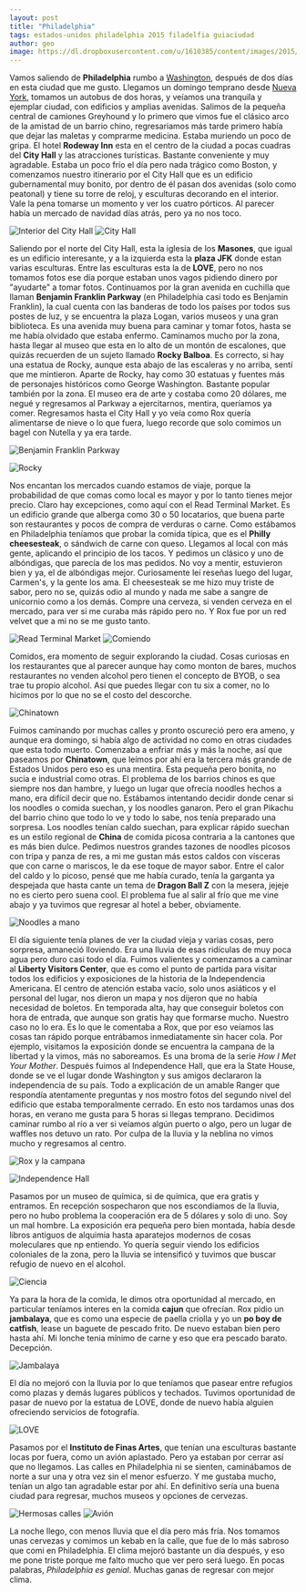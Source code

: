 ```yaml
---
layout: post
title: "Philadelphia"
tags: estados-unidos philadelphia 2015 filadelfia guiaciudad
author: geo
image: https://dl.dropboxusercontent.com/u/1610385/content/images/2015/01/IMG_20150112_094908324_HDR.jpg
---
```

Vamos saliendo de **Philadelphia** rumbo a [Washington](/tag/washington), después de dos días en esta ciudad que me gusto. Llegamos un domingo temprano desde [Nueva York](/tag/new-york), tomamos un autobus de dos horas, y veíamos una tranquila y ejemplar ciudad, con edificios y amplias avenidas. Salimos de la pequeña central de camiones Greyhound y lo primero que vimos fue el clásico arco de la amistad de un barrio chino, regresariamos más tarde primero había que dejar las maletas y comprarme medicina. Estaba muriendo un poco de gripa. El hotel **Rodeway Inn** esta en el centro de la ciudad a pocas cuadras del **City Hall** y las atracciones turísticas. Bastante conveniente y muy agradable. Estaba un poco frío el día pero nada trágico como Boston, y comenzamos nuestro itinerario por el City Hall que es un edificio gubernamental muy bonito, por dentro de él pasan dos avenidas (solo como peatonal) y tiene su torre de reloj, y esculturas decorando en el interior. Vale la pena tomarse un momento y ver los cuatro pórticos. Al parecer había un mercado de navidad días atrás, pero ya no nos toco. 

![Interior del City Hall](https://dl.dropboxusercontent.com/u/1610385/content/images/2015/01/IMG_20150111_102736392.jpg)
![City Hall](https://dl.dropboxusercontent.com/u/1610385/content/images/2015/01/IMG_20150111_103508604_HDR.jpg)

Saliendo por el norte del City Hall, esta la iglesia de los **Masones**, que igual es un edificio interesante, y a la izquierda esta la **plaza JFK** donde estan varias esculturas. Entre las esculturas esta la de **LOVE**, pero no nos tomamos fotos ese día porque estaban unos vagos pidiendo dinero por "ayudarte" a tomar fotos. Continuamos por la gran avenida en cuchilla que llaman **Benjamin Franklin Parkway** (en Philadelphia casi todo es Benjamin Franklin), la cual cuenta con las banderas de todo los países por todos sus postes de luz, y se encuentra la plaza Logan, varios museos y una gran biblioteca. Es una avenida muy buena para caminar y tomar fotos, hasta se me había olvidado que estaba enfermo. Caminamos mucho por la zona, hasta llegar al museo que esta en lo alto de un montón de escalones, que quizás recuerden de un sujeto llamado **Rocky Balboa**. Es correcto, si hay una estatua de Rocky, aunque esta abajo de las escaleras y no arriba, sentí que me mintieron. Aparte de Rocky, hay como 30 estatuas y fuentes más de personajes históricos como George Washington. Bastante popular también por la zona. El museo era de arte y costaba como 20 dólares, me negué y regresamos al Parkway a ejercitarnos, mentira, queríamos ya comer. Regresamos hasta el City Hall y yo veía como Rox quería alimentarse de nieve o lo que fuera, luego recorde que solo comimos un bagel con Nutella y ya era tarde. 

![Benjamin Franklin Parkway](https://dl.dropboxusercontent.com/u/1610385/content/images/2015/01/IMG_20150111_114652295.jpg)

![Rocky](https://dl.dropboxusercontent.com/u/1610385/content/images/2015/01/IMG_20150111_114319801_HDR.jpg)

Nos encantan los mercados cuando estamos de viaje, porque la probabilidad de que comas como local es mayor y por lo tanto tienes mejor precio. Claro hay excepciones, como aquí con el Read Terminal Market. Es un edificio grande que alberga como 30 o 50 locatarios, que buena parte son restaurantes y pocos de compra de verduras o carne. Como estábamos en Philadelphia teníamos que probar la comida típica, que es el **Philly cheesesteak**, o sándwich de carne con queso. Llegamos al local con más gente, aplicando el principio de los tacos. Y pedimos un clásico y uno de albóndigas, que parecía de los mas pedidos. No voy a mentir, estuvieron bien y ya, el de albóndigas mejor. Curiosamente leí reseñas luego del lugar, Carmen's, y la gente los ama. El cheesesteak se me hizo muy triste de sabor, pero no se, quizás odio al mundo y nada me sabe a sangre de unicornio como a los demás. Compre una cerveza, si venden cerveza en el mercado, para ver si me curaba más rápido pero no. Y Rox fue por un red velvet que a mi no se me gusto tanto. 

![Read Terminal Market](https://dl.dropboxusercontent.com/u/1610385/content/images/2015/01/IMG-20150113-WA0000.jpg)
![Comiendo](https://dl.dropboxusercontent.com/u/1610385/content/images/2015/01/IMG_20150111_131221211_HDR.jpg)

Comidos, era momento de seguir explorando la ciudad. Cosas curiosas en los restaurantes que al parecer aunque hay como monton de bares, muchos restaurantes no venden alcohol pero tienen el concepto de BYOB, o sea trae tu propio alcohol. Así que puedes llegar con tu six a comer, no lo hicimos por lo que no se el costo del descorche. 

![Chinatown](https://dl.dropboxusercontent.com/u/1610385/content/images/2015/01/IMG_20150111_155754337_HDR.jpg)

Fuimos caminando por muchas calles y pronto oscureció pero era ameno, y aunque era domingo, si había algo de actividad no como en otras ciudades que esta todo muerto. Comenzaba a enfriar más y más la noche, así que paseamos por **Chinatown**, que leímos por ahí era la tercera más grande de Estados Unidos pero eso es una mentira. Esta pequeña pero bonita, no sucia e industrial como otras. El problema de los barrios chinos es que siempre nos dan hambre, y luego un lugar que ofrecía noodles hechos a mano, era difícil decir que no. Estábamos intentando decidir donde cenar si los noodles o comida suechan, y los noodles ganaron. Pero el gran Pikachu del barrio chino que todo lo ve y todo lo sabe, nos tenía preparado una sorpresa. Los noodles tenían caldo suechan, para explicar rápido suechan es un estilo regional de **China** de comida picosa contraria a la cantones que es más bien dulce. Pedimos nuestros grandes tazones de noodles picosos con tripa y panza de res, a mi me gustan más estos caldos con vísceras que con carne o mariscos, le da ese toque de mayor sabor. Entre el calor del caldo y lo picoso, pensé que me había curado, tenía la garganta ya despejada que hasta cante un tema de **Dragon Ball Z** con la mesera, jejeje no es cierto pero suena cool. El problema fue al salir al frío que me vine abajo y ya tuvimos que regresar al hotel a beber, obviamente. 

![Noodles a mano](https://dl.dropboxusercontent.com/u/1610385/content/images/2015/01/IMG_20150111_181846592.jpg)

El día siguiente tenía planes de ver la ciudad vieja y varias cosas, pero sorpresa, amaneció lloviendo. Era una lluvia de esas ridículas de muy poca agua pero duro casi todo el día. Fuimos valientes y comenzamos a caminar al **Liberty Visitors Center**, que es como el punto de partida para visitar todos los edificios y exposiciones de la historia de la Independencia Americana. El centro de atención estaba vacío, solo unos asiáticos y el personal del lugar, nos dieron un mapa y nos dijeron que no había necesidad de boletos. En temporada alta, hay que conseguir boletos con hora de entrada, que aunque son gratis hay que formarse mucho. Nuestro caso no lo era. Es lo que le comentaba a Rox, que por eso veíamos las  cosas tan rápido porque entrábamos inmediatamente sin hacer cola. Por ejemplo, visitamos la exposición donde se encuentra la campana de la libertad y la vimos, más no saboreamos. Es una broma de la serie *How I Met Your Mother*. Después fuimos al Independence Hall, que era la State House, donde se ve el lugar donde Washington y sus amigos declararon la independencia de su país. Todo a explicación de un amable Ranger que respondía atentamente preguntas y nos mostro fotos del segundo nivel del edificio que estaba temporalmente cerrado. En esto nos tardamos unas dos horas, en verano me gusta para 5 horas si llegas temprano. Decidimos caminar rumbo al río a ver si veíamos algún puerto o algo, pero un lugar de waffles nos detuvo un rato. Por culpa de la lluvia y la neblina no vimos mucho y regresamos al centro.

![Rox y la campana](https://dl.dropboxusercontent.com/u/1610385/content/images/2015/01/IMG_20150112_094908324_HDR-1.jpg)

![Independence Hall](https://dl.dropboxusercontent.com/u/1610385/content/images/2015/01/IMG_20150112_104130896_HDR.jpg)

Pasamos por un museo de química, si de química, que era gratis y entramos.  En recepción sospecharon que nos escondiamos de la lluvia, pero no hubo problema la cooperación era de 5 dólares y solo di uno. Soy un mal hombre. La exposición era pequeña pero bien montada, había desde libros antiguos de alquimia hasta aparatejos modernos de cosas moleculares que np entiendo. Yo quería seguir viendo los edificios coloniales de la zona, pero la lluvia se intensificó y tuvimos que buscar refugio de nuevo en el alcohol. 

![Ciencia](https://dl.dropboxusercontent.com/u/1610385/content/images/2015/01/IMG_20150112_115829043.jpg)

Ya para la hora de la comida, le dimos otra oportunidad al mercado, en particular teníamos interes en la comida **cajun** que ofrecían. Rox pidio un **jambalaya**, que es como una especie de paella criolla y yo un **po boy de catfish**, lease un baguete de pescado frito. De nuevo estaban bien pero hasta ahí. Mi lonche tenia mínimo de carne y eso que era pescado barato. Decepción. 

![Jambalaya](https://dl.dropboxusercontent.com/u/1610385/content/images/2015/01/IMG-20150113-WA0001.jpg)

El día no mejoró con la lluvia por lo que teníamos que pasear entre refugios como plazas y demás lugares públicos y techados. Tuvimos oportunidad de pasar de nuevo por la estatua de LOVE, donde de nuevo había alguien ofreciendo servicios de fotografía. 

![LOVE](https://dl.dropboxusercontent.com/u/1610385/content/images/2015/01/IMG_20150112_163540417_HDR.jpg)

Pasamos por el **Instituto de Finas Artes**, que tenían una esculturas bastante locas por fuera, como un avión aplastado. Pero ya estaban por cerrar así que no llegamos. Las calles en Philadelphia ni se sienten, caminábamos de norte a sur una y otra vez sin el menor esfuerzo. Y me gustaba mucho, tenían un algo tan agradable estar por ahí. En definitivo sería una buena ciudad para regresar, muchos museos y opciones de cervezas. 

![Hermosas calles](https://dl.dropboxusercontent.com/u/1610385/content/images/2015/01/IMG_20150112_162132568_HDR.jpg)
![Avión](https://dl.dropboxusercontent.com/u/1610385/content/images/2015/01/IMG_20150112_163102280_HDR.jpg)

La noche llego, con menos lluvia que el día pero más fría. Nos tomamos unas cervezas y comimos un kebab en la calle, que fue de lo más sabroso que comi en Philadelphia. El clima mejoró bastante un día después, y eso me pone triste porque me falto mucho que ver pero será luego. En pocas palabras, *Philadelphia es genial*. Muchas ganas de regresar con mejor clima. 